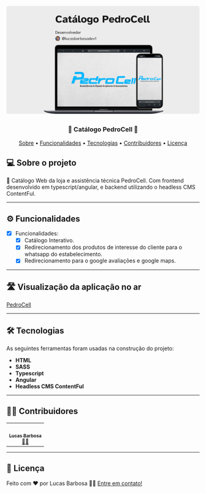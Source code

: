 <h1 align="center">
    <img alt="PedroCell" title="PedroCell" src="public/PedroCell.webp" />
</h1>

<h3 align="center"> 
	🚧 Catálogo PedroCell 🚧
</h3>

<p align="center">
 <a href="#-sobre-o-projeto">Sobre</a> •
 <a href="#-funcionalidades">Funcionalidades</a> •
 <a href="#-tecnologias">Tecnologias</a> • 
 <a href="#-contribuidores">Contribuidores</a> • 
 <a href="#user-content--licença">Licença</a>
</p>


## 💻 Sobre o projeto

📄 Catálogo Web da loja e assistência técnica PedroCell. Com frontend desenvolvido em typescript/angular, e backend utilizando o headless CMS ContentFul.

---

## ⚙️ Funcionalidades

- [x] Funcionalidades:
  - [x] Catálogo Interativo.
  - [x] Redirecionamento dos produtos de interesse do cliente para o whatsapp do estabelecimento.
  - [x] Redirecionamento para o google avaliações e google maps.

---

## 🛣️ Visualização da aplicação no ar

[PedroCell](https://pedrocell.netlify.app/)

---

## 🛠 Tecnologias

As seguintes ferramentas foram usadas na construção do projeto:

-   **HTML**
-   **SASS**
-   **Typescript**
-   **Angular**
-   **Headless CMS ContentFul**

---

## 👨‍💻 Contribuidores


<table>
  <tr>
    <td align="center"><a href="https://www.linkedin.com/in/lucasbarbosadev1/"><img style="border-radius: 50%;" src="src/assets/perfil.jpg" width="100px;" alt=""/><br /><sub><b>Lucas Barbosa</b></sub></a><br /><a href="https://www.linkedin.com/in/lucasbarbosadev1/" title="Cubos Academy">👨‍💻</a></td>
  </tr>
</table>

---


## 📝 Licença

<!-- Este projeto esta sobe a licença [MIT](./LICENSE). -->

Feito com ❤️ por Lucas Barbosa 👋🏽 [Entre em contato!](https://www.linkedin.com/in/lucasbarbosadev1/)
